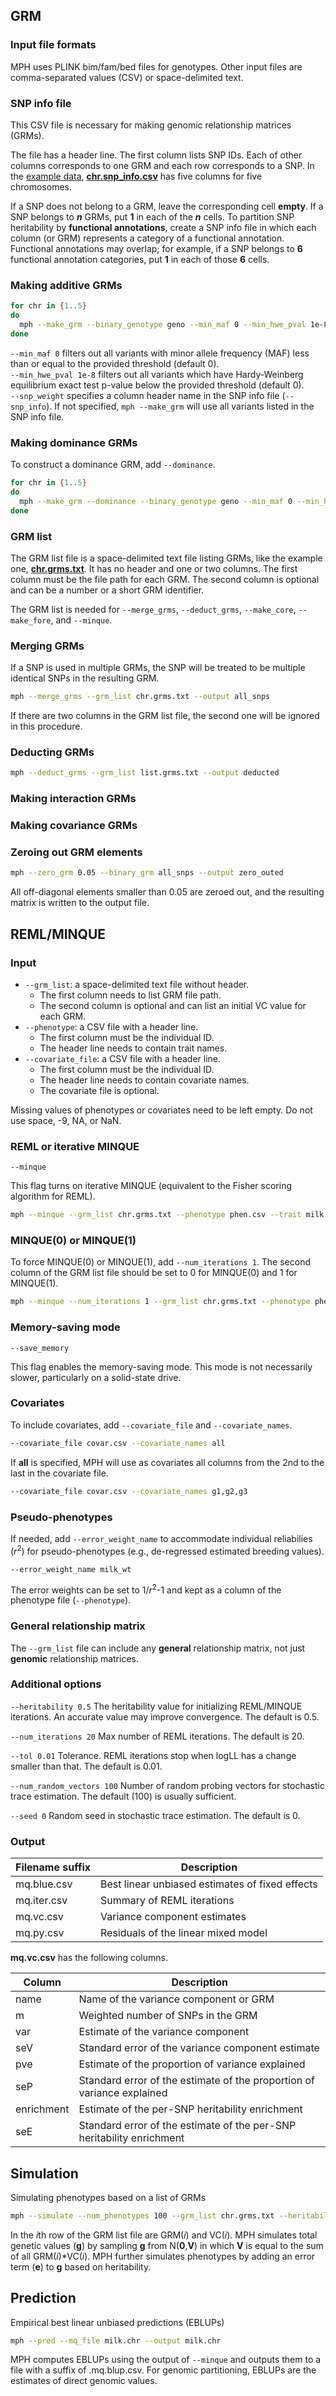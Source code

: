 ## GRM

### Input file formats
MPH uses PLINK bim/fam/bed files for genotypes. Other input files are comma-separated values (CSV) or space-delimited text.

### SNP info file
This CSV file is necessary for making genomic relationship matrices (GRMs). 

The file has a header line. The first column lists SNP IDs. Each of other columns corresponds to one GRM and each row corresponds to a SNP. In the [example data](examples.md#qtl-mas-2012), [**chr.snp_info.csv**](https://github.com/jiang18/mph/blob/main/examples/QTL-MAS-2012/chr.snp_info.csv?plain=1) has five columns for five chromosomes.

If a SNP does not belong to a GRM, leave the corresponding cell **empty**. If a SNP belongs to ***n*** GRMs, put **1** in each of the ***n*** cells. To partition SNP heritability by **functional annotations**, create a SNP info file in which each column (or GRM) represents a category of a functional annotation. Functional annotations may overlap; for example, if a SNP belongs to **6** functional annotation categories, put **1** in each of those **6** cells.

### Making additive GRMs
```sh
for chr in {1..5}
do
  mph --make_grm --binary_genotype geno --min_maf 0 --min_hwe_pval 1e-8 --snp_info chr.snp_info.csv --snp_weight $chr --num_threads 10 --out $chr
done
```
```--min_maf 0``` filters out all variants with minor allele frequency (MAF) less than or equal to the provided threshold (default 0).  
```--min_hwe_pval 1e-8``` filters out all variants which have Hardy-Weinberg equilibrium exact test p-value below the provided threshold (default 0).  
```--snp_weight``` specifies a column header name in the SNP info file (`--snp_info`). If not specified, `mph --make_grm` will use all variants listed in the SNP info file.

### Making dominance GRMs
To construct a dominance GRM, add `--dominance`.
```sh
for chr in {1..5}
do
  mph --make_grm --dominance --binary_genotype geno --min_maf 0 --min_hwe_pval 1e-8 --snp_info chr.snp_info.csv --snp_weight $chr --num_threads 10 --out $chr.dom
done
```

### GRM list
The GRM list file is a space-delimited text file listing GRMs, like the example one, [**chr.grms.txt**](https://github.com/jiang18/mph/blob/main/examples/QTL-MAS-2012/chr.grms.txt). It has no header and one or two columns. The first column must be the file path for each GRM. The second column is optional and can be a number or a short GRM identifier. 

The GRM list is needed for `--merge_grms`, `--deduct_grms`, `--make_core`, `--make_fore`, and `--minque`.

### Merging GRMs
If a SNP is used in multiple GRMs, the SNP will be treated to be multiple identical SNPs in the resulting GRM.
```sh
mph --merge_grms --grm_list chr.grms.txt --output all_snps
```
If there are two columns in the GRM list file, the second one will be ignored in this procedure. 

### Deducting GRMs
```sh
mph --deduct_grms --grm_list list.grms.txt --output deducted
```

### Making interaction GRMs

### Making covariance GRMs

### Zeroing out GRM elements
```sh
mph --zero_grm 0.05 --binary_grm all_snps --output zero_outed
```
All off-diagonal elements smaller than 0.05 are zeroed out, and the resulting matrix is written to the output file.

## REML/MINQUE

### Input
- `--grm_list`: a space-delimited text file without header.
    - The first column needs to list GRM file path. 
    - The second column is optional and can list an initial VC value for each GRM.
- `--phenotype`: a CSV file with a header line.
    - The first column must be the individual ID.
    - The header line needs to contain trait names.
- `--covariate_file`: a CSV file with a header line.
    - The first column must be the individual ID.
    - The header line needs to contain covariate names.
    - The covariate file is optional.

Missing values of phenotypes or covariates need to be left empty. Do not use space, -9, NA, or NaN.

### REML or iterative MINQUE
```
--minque
```
This flag turns on iterative MINQUE (equivalent to the Fisher scoring algorithm for REML).

```sh
mph --minque --grm_list chr.grms.txt --phenotype phen.csv --trait milk --num_threads 10 --output milk.chr
```

### MINQUE(0) or MINQUE(1)
To force MINQUE(0) or MINQUE(1), add `--num_iterations 1`. The second column of the GRM list file should be set to 0 for MINQUE(0) and 1 for MINQUE(1).
```sh
mph --minque --num_iterations 1 --grm_list chr.grms.txt --phenotype phen.csv --trait milk --num_threads 10 --output milk.chr
```

### Memory-saving mode
```
--save_memory
```
This flag enables the memory-saving mode. This mode is not necessarily slower, particularly on a solid-state drive.

### Covariates
To include covariates, add `--covariate_file` and `--covariate_names`.
```sh
--covariate_file covar.csv --covariate_names all
```
If **all** is specified, MPH will use as covariates all columns from the 2nd to the last in the covariate file.
```sh
--covariate_file covar.csv --covariate_names g1,g2,g3
```

### Pseudo-phenotypes
If needed, add `--error_weight_name` to accommodate individual reliabilies (*r*<sup>2</sup>) for pseudo-phenotypes (e.g., de-regressed estimated breeding values).
```
--error_weight_name milk_wt
```
The error weights can be set to 1/*r*<sup>2</sup>-1 and kept as a column of the phenotype file (`--phenotype`).

### General relationship matrix
The `--grm_list` file can include any **general** relationship matrix, not just **genomic** relationship matrices.

### Additional options
```--heritability 0.5```
The heritability value for initializing REML/MINQUE iterations. An accurate value may improve convergence. The default is 0.5.

```--num_iterations 20```
Max number of REML iterations. The default is 20.

```--tol 0.01```
Tolerance. REML iterations stop when logLL has a change smaller than that. The default is 0.01.

```--num_random_vectors 100```
Number of random probing vectors for stochastic trace estimation. The default (100) is usually sufficient.

```--seed 0```
Random seed in stochastic trace estimation. The default is 0.

### Output
| Filename suffix | Description |
|----------|----------|
| mq.blue.csv | Best linear unbiased estimates of fixed effects |
| mq.iter.csv | Summary of REML iterations |
| mq.vc.csv | Variance component estimates |
| mq.py.csv | Residuals of the linear mixed model |

**mq.vc.csv** has the following columns.

| Column | Description |
|----------|----------|
| name | Name of the variance component or GRM |
| m | Weighted number of SNPs in the GRM |
| var | Estimate of the variance component |
| seV | Standard error of the variance component estimate |
| pve | Estimate of the proportion of variance explained |
| seP | Standard error of the estimate of the proportion of variance explained |
| enrichment | Estimate of the per-SNP heritability enrichment |
| seE | Standard error of the estimate of the per-SNP heritability enrichment |

## Simulation
Simulating phenotypes based on a list of GRMs
```sh
mph --simulate --num_phenotypes 100 --grm_list chr.grms.txt --heritability 0.5 --output sim_pheno
```
In the *i*th row of the GRM list file are GRM(*i*) and VC(*i*). MPH simulates total genetic values (**g**) by sampling **g** from N(**0**,**V**) in which **V** is equal to the sum of all GRM(*i*)\*VC(*i*). MPH further simulates phenotypes by adding an error term (**e**) to **g** based on heritability.

## Prediction
Empirical best linear unbiased predictions (EBLUPs)
```sh
mph --pred --mq_file milk.chr --output milk.chr
```
MPH computes EBLUPs using the output of `--minque` and outputs them to a file with a suffix of .mq.blup.csv. For genomic partitioning, EBLUPs are the estimates of direct genomic values. 

